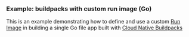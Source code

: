 ### Example: buildpacks with custom run image (Go)

This is an example demonstrating how to define and use a custom [Run Image](https://buildpacks.io/docs/concepts/components/stack/) in building a single Go file app built with [Cloud Native Buildpacks](https://buildpacks.io/)
